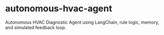 # autonomous-hvac-agent
Autonomous HVAC Diagnostic Agent using LangChain, rule logic, memory, and simulated feedback loop.
